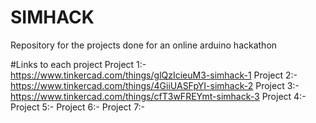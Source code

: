 # SIMHACK
Repository for the projects done for an online arduino hackathon 

#Links to each project
Project 1:- https://www.tinkercad.com/things/glQzIcieuM3-simhack-1
Project 2:- https://www.tinkercad.com/things/4GiiUASFpYI-simhack-2
Project 3:- https://www.tinkercad.com/things/cfT3wFREYmt-simhack-3
Project 4:-
Project 5:-
Project 6:-
Project 7:-

